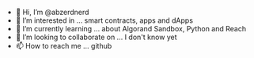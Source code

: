 - 👋 Hi, I’m @abzerdnerd
- 👀 I’m interested in ... smart contracts, apps and dApps
- 🌱 I’m currently learning ... about Algorand Sandbox, Python and Reach
- 💞️ I’m looking to collaborate on ... I don't know yet
- 📫 How to reach me ... github

<!---
abzerdnerd/abzerdnerd is a ✨ special ✨ repository because its `README.md` (this file) appears on your GitHub profile.
You can click the Preview link to take a look at your changes.
--->
